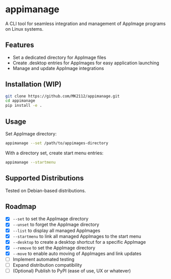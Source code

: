 # appimanage

A CLI tool for seamless integration and management of AppImage programs on Linux systems.

## Features

- Set a dedicated directory for AppImage files
- Create .desktop entries for AppImages for easy application launching
- Manage and update AppImage integrations

## Installation (WIP)

```bash
git clone https://github.com/MK2112/appimanage.git
cd appimanage
pip install -e .
```

## Usage

Set AppImage directory:
```bash
appimanage --set /path/to/appimages-directory
```

With a directory set, create start menu entries:
```bash
appimanage --startmenu
```

## Supported Distributions

Tested on Debian-based distributions.

## Roadmap

- [x] `--set` to set the AppImage directory 
- [x] `--unset` to forget the AppImage directory
- [x] `--list` to display all managed AppImages
- [x] `--startmenu` to link all managed AppImages to the start menu
- [x] `--desktop` to create a desktop shortcut for a specific AppImage
- [x] `--remove` to set the AppImage directory
- [x] `--move` to enable auto moving of AppImages and link updates
- [ ] Implement automated testing
- [ ] Expand distribution compatibility
- [ ] (Optional) Publish to PyPI (ease of use, UX or whatever)
